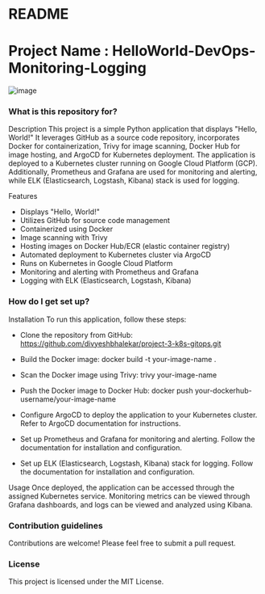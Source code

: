 # README #

# Project Name : HelloWorld-DevOps-Monitoring-Logging #

![image](https://github.com/divyeshbhalekar/project-3-k8s-gitops/assets/89533742/873ae739-c78c-44b4-b67e-9bb58a9a598a)

### What is this repository for? ###

Description
This project is a simple Python application that displays "Hello, World!" It leverages GitHub as a source code repository, incorporates Docker for containerization, Trivy for image scanning, Docker Hub for image hosting, and ArgoCD for Kubernetes deployment. The application is deployed to a Kubernetes cluster running on Google Cloud Platform (GCP). Additionally, Prometheus and Grafana are used for monitoring and alerting, while ELK (Elasticsearch, Logstash, Kibana) stack is used for logging.

Features
* Displays "Hello, World!"
* Utilizes GitHub for source code management
* Containerized using Docker
* Image scanning with Trivy
* Hosting images on Docker Hub/ECR (elastic container registry)
* Automated deployment to Kubernetes cluster via ArgoCD
* Runs on Kubernetes in Google Cloud Platform
* Monitoring and alerting with Prometheus and Grafana
* Logging with ELK (Elasticsearch, Logstash, Kibana)

### How do I get set up? ###

Installation
To run this application, follow these steps:

* Clone the repository from GitHub:
https://github.com/divyeshbhalekar/project-3-k8s-gitops.git

* Build the Docker image:
docker build -t your-image-name .

* Scan the Docker image using Trivy:
trivy your-image-name

* Push the Docker image to Docker Hub:
docker push your-dockerhub-username/your-image-name

* Configure ArgoCD to deploy the application to your Kubernetes cluster. Refer to ArgoCD documentation for instructions.

* Set up Prometheus and Grafana for monitoring and alerting. Follow the documentation for installation and configuration.

* Set up ELK (Elasticsearch, Logstash, Kibana) stack for logging. Follow the documentation for installation and configuration.

Usage
Once deployed, the application can be accessed through the assigned Kubernetes service. Monitoring metrics can be viewed through Grafana dashboards, and logs can be viewed and analyzed using Kibana.

### Contribution guidelines ###
Contributions are welcome! Please feel free to submit a pull request.

### License ###
This project is licensed under the MIT License.



